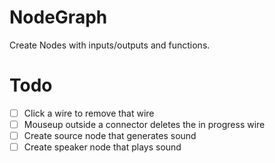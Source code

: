 # NodeGraph

Create Nodes with inputs/outputs and functions.

# Todo

- [ ] Click a wire to remove that wire
- [ ] Mouseup outside a connector deletes the in progress wire
- [ ] Create source node that generates sound
- [ ] Create speaker node that plays sound 